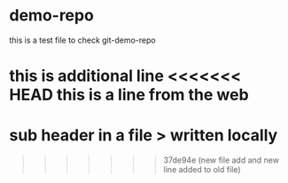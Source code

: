 # demo-repo
this is a test file to check git-demo-repo


this is additional line
<<<<<<< HEAD
this is a line from the web
=======


# sub header in a file > written locally

>>>>>>> 37de94e (new file add and new line added to old file)
